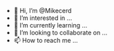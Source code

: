 - 👋 Hi, I’m @Mikecerd
- 👀 I’m interested in ...
- 🌱 I’m currently learning ...
- 💞️ I’m looking to collaborate on ...
- 📫 How to reach me ...

<!---
Mikecerd/Mikecerd is a ✨ special ✨ repository because its `README.md` (this file) appears on your GitHub profile.
You can click the Preview link to take a look at your changes.
--->
